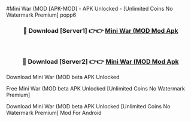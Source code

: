 #Mini War (MOD [APK-MOD] - APK Unlocked - [Unlimited Coins No Watermark Premium] popp6



<div align="center">

<h3>🔴 Download [Server1] 👉👉 <a href="https://momento.my/?title=Mini_War_(MOD">Mini War (MOD Mod Apk</a></h3><br>

<h3>🔴 Download [Server2] 👉👉 <a href="https://momento.my/?title=Mini_War_(MOD">Mini War (MOD Mod Apk</a></h3>
</div>



Download Mini War (MOD beta APK Unlocked

Free Mini War (MOD beta APK Unlocked [Unlimited Coins No Watermark Premium]

Download Mini War (MOD beta APK Unlocked [Unlimited Coins No Watermark Premium] Mod For Android
